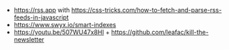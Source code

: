 - https://rss.app with https://css-tricks.com/how-to-fetch-and-parse-rss-feeds-in-javascript
- https://www.swyx.io/smart-indexes
- https://youtu.be/507WU47x8HI + https://github.com/leafac/kill-the-newsletter
